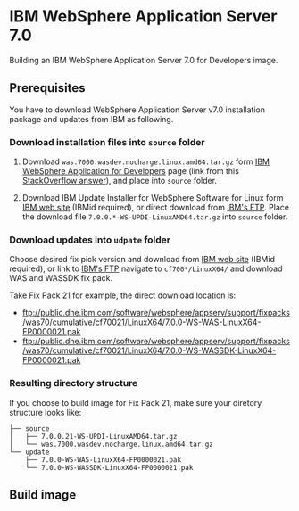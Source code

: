 # IBM WebSphere Application Server 7.0

Building an IBM WebSphere Application Server 7.0 for Developers image.

## Prerequisites

You have to download WebSphere Application Server v7.0 installation package and updates from IBM as following.

### Download installation files into `source` folder

1. Download `was.7000.wasdev.nocharge.linux.amd64.tar.gz` form [IBM WebSphere Application for Developers](https://www14.software.ibm.com/webapp/iwm/web/preLogin.do?lang=en_US&source=swg-wsasfd&S_CMP=web_dw_rt_swd) page (link from this [StackOverflow answer](https://stackoverflow.com/a/17523649/3440376)), and place into `source` folder.

2. Download IBM Update Installer for WebSphere Software for Linux form [IBM web site](http://www-01.ibm.com/support/docview.wss?rs=180&uid=swg24020212) (IBMid required), or direct download from [IBM's FTP](ftp://public.dhe.ibm.com/software/websphere/appserv/support/tools/UpdateInstaller/7.0.x/LinuxAMD64/). Place the download file `7.0.0.*-WS-UPDI-LinuxAMD64.tar.gz` into `source` folder.

### Download updates into `udpate` folder

Choose desired fix pick version and download from [IBM web site](http://www-01.ibm.com/support/docview.wss?rs=180&uid=swg27014463) (IBMid required), or link to [IBM's FTP](ftp://public.dhe.ibm.com/software/websphere/appserv/support/fixpacks/was70/cumulative/) navigate to `cf700*/LinuxX64/` and download WAS and WASSDK fix pack.

Take Fix Pack 21 for example, the direct download location is:

- <ftp://public.dhe.ibm.com/software/websphere/appserv/support/fixpacks/was70/cumulative/cf70021/LinuxX64/7.0.0-WS-WAS-LinuxX64-FP0000021.pak>
- <ftp://public.dhe.ibm.com/software/websphere/appserv/support/fixpacks/was70/cumulative/cf70021/LinuxX64/7.0.0-WS-WASSDK-LinuxX64-FP0000021.pak>

### Resulting directory structure

If you choose to build image for Fix Pack 21, make sure your diretory structure looks like:

```text
├── source
│   ├── 7.0.0.21-WS-UPDI-LinuxAMD64.tar.gz
│   └── was.7000.wasdev.nocharge.linux.amd64.tar.gz
└── update
    ├── 7.0.0-WS-WAS-LinuxX64-FP0000021.pak
    └── 7.0.0-WS-WASSDK-LinuxX64-FP0000021.pak
```

## Build image
